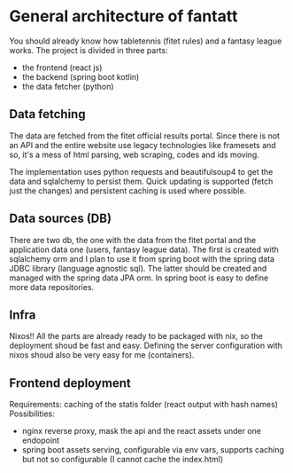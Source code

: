 # General architecture of fantatt

You should already know how tabletennis (fitet rules) and a fantasy league works.
The project is divided in three parts:
- the frontend (react js)
- the backend (spring boot kotlin)
- the data fetcher (python)


## Data fetching
The data are fetched from the fitet official results portal. Since there is not an API and the entire website use 
legacy technologies like framesets and so, it's a mess of html parsing, web scraping, codes and ids moving.

The implementation uses python requests and beautifulsoup4 to get the data and sqlalchemy to persist them. 
Quick updating is supported (fetch just the changes) and persistent caching is used where possible.

## Data sources (DB)
There are two db, the one with the data from the fitet portal and the application data one (users, fantasy league data).
The first is created with sqlalchemy orm and I plan to use it from spring boot with the spring data JDBC library 
(language agnostic sql). The latter should be created and managed with the spring data JPA orm. In spring boot is easy to define
more data repositories.

## Infra
Nixos!!
All the parts are already ready to be packaged with nix, so the deployment shoud be fast and easy.
Defining the server configuration with nixos shoud also be very easy for me (containers).

## Frontend deployment
Requirements: caching of the statis folder (react output with hash names)
Possibilities:
- nginx reverse proxy, mask the api and the react assets under one endopoint
- spring boot assets serving, configurable via env vars, supports caching but not so configurable
(I cannot cache the index.html)

